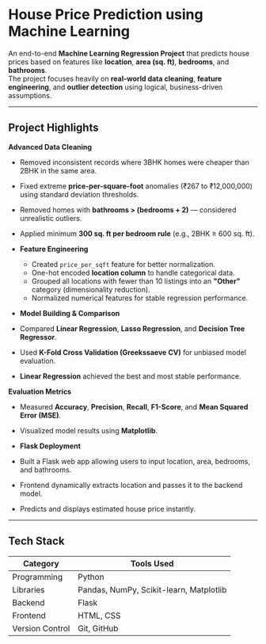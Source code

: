 # House Price Prediction using Machine Learning

An end-to-end **Machine Learning Regression Project** that predicts house prices based on features like **location**, **area (sq. ft)**, **bedrooms**, and **bathrooms**.  
The project focuses heavily on **real-world data cleaning**, **feature engineering**, and **outlier detection** using logical, business-driven assumptions.

---

## Project Highlights

 **Advanced Data Cleaning**
  - Removed inconsistent records where 3BHK homes were cheaper than 2BHK in the same area.
  - Fixed extreme **price-per-square-foot** anomalies (₹267 to ₹12,000,000) using standard deviation thresholds.
  - Removed homes with **bathrooms > (bedrooms + 2)** — considered unrealistic outliers.
  - Applied minimum **300 sq. ft per bedroom rule** (e.g., 2BHK ≥ 600 sq. ft).

- **Feature Engineering**
  - Created `price_per_sqft` feature for better normalization.
  - One-hot encoded **location column** to handle categorical data.
  - Grouped all locations with fewer than 10 listings into an **"Other"** category (dimensionality reduction).
  - Normalized numerical features for stable regression performance.

-  **Model Building & Comparison**
  - Compared **Linear Regression**, **Lasso Regression**, and **Decision Tree Regressor**.
  - Used **K-Fold Cross Validation (Greekssaeve CV)** for unbiased model evaluation.
  - **Linear Regression** achieved the best and most stable performance.

   **Evaluation Metrics**
  - Measured **Accuracy**, **Precision**, **Recall**, **F1-Score**, and **Mean Squared Error (MSE)**.
  - Visualized model results using **Matplotlib**.

-  **Flask Deployment**
  - Built a Flask web app allowing users to input location, area, bedrooms, and bathrooms.
  - Frontend dynamically extracts location and passes it to the backend model.
  - Predicts and displays estimated house price instantly.

---

## Tech Stack

| Category | Tools Used |
|-----------|-------------|
| Programming | Python |
| Libraries | Pandas, NumPy, Scikit-learn, Matplotlib |
| Backend | Flask |
| Frontend | HTML, CSS |
| Version Control | Git, GitHub |


